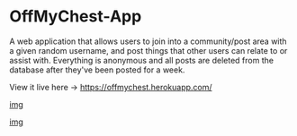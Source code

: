 # OffMyChest-App
A web application that allows users to join into a community/post area with a given random username, and post things that other users can relate to or assist with. Everything is anonymous and all posts are deleted from the database after they've been posted for a week.

View it live here -> https://offmychest.herokuapp.com/

[img](https://i.ibb.co/2nZCXsV/omc-1.png)

[img](https://i.ibb.co/4gnpJmM/omc-2.png)
